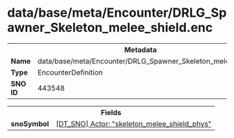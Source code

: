 <h1>data/base/meta/Encounter/DRLG_Spawner_Skeleton_melee_shield.enc</h1><table><tr><th colspan="100%">Metadata</th></tr><tr><td><b>Name</b></td><td>data/base/meta/Encounter/DRLG_Spawner_Skeleton_melee_shield.enc</td></tr><tr><td><b>Type</b></td><td>EncounterDefinition</td></tr><tr><td><b>SNO ID</b></td><td>443548</td></tr></table>

<table><tr><th colspan="100%">Fields</th></tr><tr><td><b>snoSymbol</b></td><td><a href="..\Actor\skeleton_melee_shield_phys.acr">[DT_SNO] Actor: "skeleton_melee_shield_phys"</a></td></tr></table>

